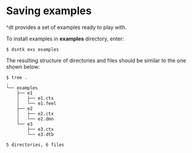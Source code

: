 # Saving examples

^dt provides a set of examples ready to play with.

To install examples in **examples** directory, enter:

```shell
$ dsntk exs examples
```

The resulting structure of directories and files should be similar to the one shown below:

```shell
$ tree .
.
└── examples
    ├── e1
    │   ├── e1.ctx
    │   └── e1.feel
    ├── e2
    │   ├── e2.ctx
    │   └── e2.dmn
    └── e3
        ├── e3.ctx
        └── e3.dtb

5 directories, 6 files
```
